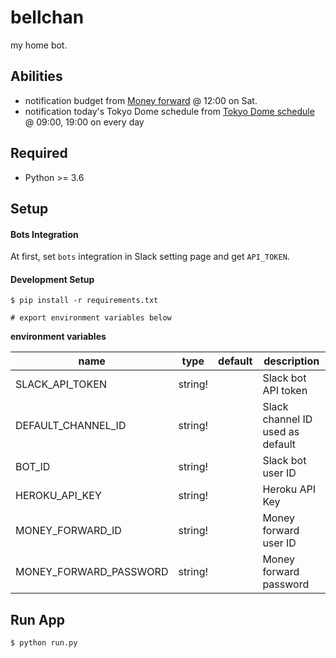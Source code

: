 # bellchan
my home bot.

## Abilities
- notification budget from [Money forward](https://moneyforward.com/) @ 12:00 on Sat.
- notification today's Tokyo Dome schedule from [Tokyo Dome schedule](https://www.tokyo-dome.co.jp/dome/schedule/) @ 09:00, 19:00 on every day


## Required
- Python >= 3.6


## Setup
#### Bots Integration
At first, set `bots` integration in Slack setting page and get `API_TOKEN`.


#### Development Setup
```
$ pip install -r requirements.txt

# export environment variables below
```

__environment variables__

| name                   | type    | default | description                                         |
|------------------------|---------|---------|-----------------------------------------------------|
| SLACK_API_TOKEN        | string! |         | Slack bot API token                                 |
| DEFAULT_CHANNEL_ID     | string! |         | Slack channel ID used as default                    |
| BOT_ID                 | string! |         | Slack bot user ID                                   |
| HEROKU_API_KEY         | string! |         | Heroku API Key                                      |
| MONEY_FORWARD_ID       | string! |         | Money forward user ID                               |
| MONEY_FORWARD_PASSWORD | string! |         | Money forward password                              |

## Run App
```
$ python run.py
```
